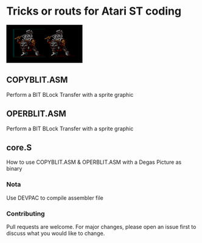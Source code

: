 # Tricks or routs for Atari ST coding

<img src="https://github.com/NoExtra-Team/Samples/blob/master/ROUTINES/ASM/LINE-A/LINE-A.png" width="200" height="100"/><br>
## COPYBLIT.ASM
Perform a BIT BLock Transfer with a sprite graphic

## OPERBLIT.ASM
Perform a BIT BLock Transfer with a sprite graphic

## core.S
How to use COPYBLIT.ASM & OPERBLIT.ASM with a Degas Picture as binary

### Nota
Use DEVPAC to compile assembler file

### Contributing
Pull requests are welcome. For major changes, please open an issue first to discuss what you would like to change.